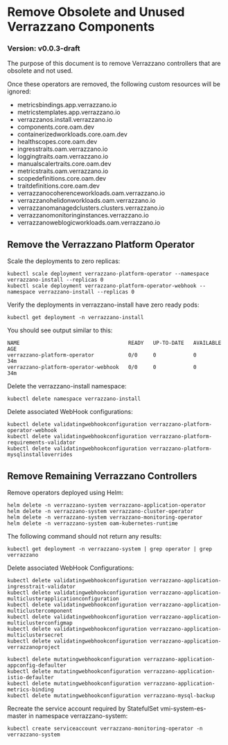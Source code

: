 # Remove Obsolete and Unused Verrazzano Components

### Version: v0.0.3-draft

The purpose of this document is to remove Verrazzano controllers that are obsolete and not used.  

Once these operators are removed, the following custom resources will be ignored:

* metricsbindings.app.verrazzano.io 
* metricstemplates.app.verrazzano.io 
* verrazzanos.install.verrazzano.io
* components.core.oam.dev
* containerizedworkloads.core.oam.dev
* healthscopes.core.oam.dev
* ingresstraits.oam.verrazzano.io
* loggingtraits.oam.verrazzano.io
* manualscalertraits.core.oam.dev
* metricstraits.oam.verrazzano.io
* scopedefinitions.core.oam.dev
* traitdefinitions.core.oam.dev
* verrazzanocoherenceworkloads.oam.verrazzano.io
* verrazzanohelidonworkloads.oam.verrazzano.io
* verrazzanomanagedclusters.clusters.verrazzano.io
* verrazzanomonitoringinstances.verrazzano.io
* verrazzanoweblogicworkloads.oam.verrazzano.io

## Remove the Verrazzano Platform Operator

Scale the deployments to zero replicas:

```text
kubectl scale deployment verrazzano-platform-operator --namespace verrazzano-install --replicas 0
kubectl scale deployment verrazzano-platform-operator-webhook --namespace verrazzano-install --replicas 0
```

Verify the deployments in verrazzano-install have zero ready pods:

```text
kubectl get deployment -n verrazzano-install
```

You should see output similar to this:

```text
NAME                                   READY   UP-TO-DATE   AVAILABLE   AGE
verrazzano-platform-operator           0/0     0            0           34m
verrazzano-platform-operator-webhook   0/0     0            0           34m
```

Delete the verrazzano-install namespace:

```text
kubectl delete namespace verrazzano-install
```

Delete associated WebHook configurations:

```text
kubectl delete validatingwebhookconfiguration verrazzano-platform-operator-webhook
kubectl delete validatingwebhookconfiguration verrazzano-platform-requirements-validator
kubectl delete validatingwebhookconfiguration verrazzano-platform-mysqlinstalloverrides
```

## Remove Remaining Verrazzano Controllers

Remove operators deployed using Helm:

```text
helm delete -n verrazzano-system verrazzano-application-operator
helm delete -n verrazzano-system verrazzano-cluster-operator
helm delete -n verrazzano-system verrazzano-monitoring-operator
helm delete -n verrazzano-system oam-kubernetes-runtime
```

The following command should not return any results:

```text
kubectl get deployment -n verrazzano-system | grep operator | grep verrazzano
```

Delete associated WebHook Configurations:

```text
kubectl delete validatingwebhookconfiguration verrazzano-application-ingresstrait-validator
kubectl delete validatingwebhookconfiguration verrazzano-application-multiclusterapplicationconfiguration
kubectl delete validatingwebhookconfiguration verrazzano-application-multiclustercomponent
kubectl delete validatingwebhookconfiguration verrazzano-application-multiclusterconfigmap
kubectl delete validatingwebhookconfiguration verrazzano-application-multiclustersecret
kubectl delete validatingwebhookconfiguration verrazzano-application-verrazzanoproject

kubectl delete mutatingwebhookconfiguration verrazzano-application-appconfig-defaulter 
kubectl delete mutatingwebhookconfiguration verrazzano-application-istio-defaulter
kubectl delete mutatingwebhookconfiguration verrazzano-application-metrics-binding 
kubectl delete mutatingwebhookconfiguration verrazzano-mysql-backup
```

Recreate the service account required by StatefulSet vmi-system-es-master in namespace verrazzano-system:

```text
kubectl create serviceaccount verrazzano-monitoring-operator -n verrazzano-system
```
